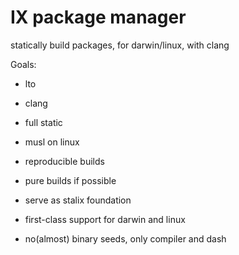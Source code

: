 # IX package manager

statically build packages, for darwin/linux, with clang

Goals:
* lto
* clang
* full static
* musl on linux
* reproducible builds
* pure builds if possible
* serve as stalix foundation
* first-class support for darwin and linux

* no(almost) binary seeds, only compiler and dash
